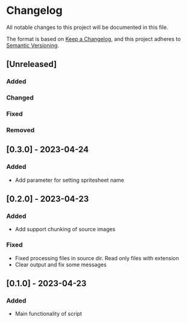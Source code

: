 # Changelog

All notable changes to this project will be documented in this file.

The format is based on [Keep a Changelog](https://keepachangelog.com/en/1.0.0/),
and this project adheres to [Semantic Versioning](https://semver.org/spec/v2.0.0.html).

## [Unreleased]

### Added
### Changed
### Fixed
### Removed

## [0.3.0] - 2023-04-24

### Added
 - Add parameter for setting spritesheet name

## [0.2.0] - 2023-04-23

### Added
 - Add support chunking of source images
### Fixed
- Fixed processing files in source dir. Read only files with extension
- Clear output and fix some messages

## [0.1.0] - 2023-04-23

### Added
- Main functionality of script